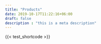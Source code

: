 ```yaml
---
title: "Products"
date: 2019-10-17T11:22:16+06:00
draft: false
description : "this is a meta description"
---
```


{{< test_shortcode >}}

